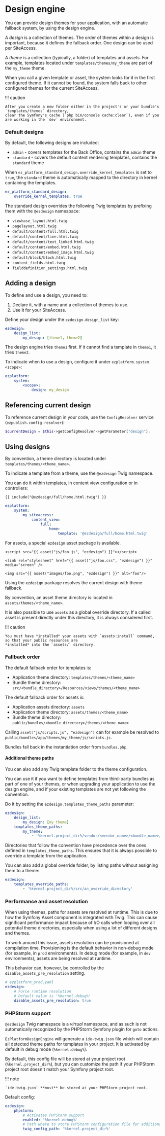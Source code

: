 # Design engine

You can provide design themes for your application, with an automatic fallback system, by using the design engine.

A *design* is a collection of themes. 
The order of themes within a design is important, because it defines the fallback order.
One design can be used per SiteAccess.

A *theme* is a collection (typically, a folder) of templates and assets. 
For example, templates located under `templates/themes/my_theme` are part of the `my_theme` theme.

When you call a given template or asset, the system looks for it in the first configured theme.
If it cannot be found, the system falls back to other configured themes for the current SiteAccess.

!!! caution

    After you create a new folder either in the project's or your bundle's `templates/themes` directory,
    clear the Symfony's cache (`php bin/console cache:clear`), even if you are working in the `dev` environment.

### Default designs

By default, the following designs are included:

- `admin` - covers templates for the Back Office, contains the `admin` theme
- `standard` - covers the default content rendering templates, contains the `standard` theme

When `ez_platform_standard_design.override_kernel_templates` is set to `true`,
the `standard` theme is automatically mapped to the directory in kernel containing the templates.

``` yaml
ez_platform_standard_design:
    override_kernel_templates: true
```

The standard design overrides the following Twig templates by prefixing them with the `@ezdesign` namespace:

- `viewbase_layout.html.twig`
- `pagelayout.html.twig`
- `default/content/full.html.twig`
- `default/content/line.html.twig`
- `default/content/text_linked.html.twig`
- `default/content/embed.html.twig`
- `default/content/embed_image.html.twig`
- `default/block/block.html.twig`
- `content_fields.html.twig`
- `fielddefinition_settings.html.twig`

## Adding a design

To define and use a design, you need to:

1. Declare it, with a name and a collection of themes to use.
1. Use it for your SiteAccess.

Define your design under the `ezdesign.design_list` key:

``` yaml
ezdesign:
    design_list:
        my_design: [theme1, theme2]
```

The design engine tries `theme1` first. 
If it cannot find a template in `theme1`, it tries `theme2`.

To indicate when to use a design, configure it under `ezplatform.system.<scope>`:

``` yaml
ezplatform:
    system:
        <scope>:
            design: my_design
```

## Referencing current design

To reference current design in your code, use the `ConfigResolver` service (`ezpublish.config.resolver`):

```php
$currentDesign = $this->getConfigResolver->getParameter('design');
```

## Using designs

By convention, a theme directory is located under `templates/themes/<theme_name>`.

To indicate a template from a theme, use the `@ezdesign` Twig namespace.

You can do it within templates, in content view configuration or in controllers:

```html+twig
{{ include("@ezdesign/full/home.html.twig") }}
```

```yaml
ezplatform:
    system:
        my_siteaccess:
            content_view:
                full:
                    home:
                        template: '@ezdesign/full/home.html.twig'
```

For assets, a special `ezdesign` asset package is available.

```html+twig
<script src="{{ asset("js/foo.js", "ezdesign") }}"></script>

<link rel="stylesheet" href="{{ asset("js/foo.css", "ezdesign") }}" media="screen" />

<img src="{{ asset("images/foo.png", "ezdesign") }}" alt="foo"/>
```

Using the `ezdesign` package resolves the current design with theme fallback.

By convention, an asset theme directory is located in `assets/themes/<theme_name>`.

It is also possible to use `assets` as a global override directory.
If a called asset is present directly under this directory, it is always considered first.

!!! caution

    You must have *installed* your assets with `assets:install` command, so that your public resources are
    *installed* into the `assets/` directory.


### Fallback order

The default fallback order for templates is:

- Application theme directory: `templates/themes/<theme_name>`
- Bundle theme directory: `src/<bundle_directory>/Resources/views/themes/<theme_name>`

The default fallback order for assets is:

- Application assets directory: `assets`
- Application theme directory: `assets/themes/<theme_name>`
- Bundle theme directory: `public/bundles/<bundle_directory>/themes/<theme_name>`

Calling `asset("js/scripts.js", "ezdesign")` can for example be resolved to `public/bundles/app/themes/my_theme/js/scripts.js`.

Bundles fall back in the instantiation order from `bundles.php`.

#### Additional theme paths

You can also add any Twig template folder to the theme configuration.

You can use it if you want to define templates from third-party bundles as part of one of your themes,
or when upgrading your application to use the design engine,
and if your existing templates are not yet following the convention.

Do it by setting the `ezdesign.templates_theme_paths` parameter:

```yaml
ezdesign:
    design_list:
        my_design: [my_theme]
    templates_theme_paths:
        my_theme:
            - '%kernel.project_dir%/vendor/<vendor_name>/<bundle_name>/Resources/views'
```

Directories that follow the convention have precedence over the ones defined in `templates_theme_paths`.
This ensures that it is always possible to override a template from the application.

You can also add a global override folder, by listing paths without assigning them to a theme:

```yaml
ezdesign:
    templates_override_paths:
        - '%kernel.project_dir%/src/an_override_directory'
```

### Performance and asset resolution

When using themes, paths for assets are resolved at runtime.
This is due to how the Symfony Asset component is integrated with Twig.
This can cause significant performance impact because of I/O calls when looping over all potential theme directories,
especially when using a lot of different designs and themes.

To work around this issue, assets resolution can be provisioned at compilation time.
Provisioning is the default behavior in non-debug mode (for example, in `prod` environments).
In debug mode (for example, in `dev` environments), assets are being resolved at runtime.

This behavior can, however, be controlled by the `disable_assets_pre_resolution` setting.

```yaml
# ezplatform_prod.yaml
ezdesign:
    # Force runtime resolution
    # Default value is '%kernel.debug%'
    disable_assets_pre_resolution: true
```

### PHPStorm support

`@ezdesign` Twig namespace is a *virtual* namespace, and as such is not automatically recognized by the PHPStorm Symfony plugin
for `goto` actions.

`EzPlatformDesignEngine` will generate a `ide-twig.json` file which will contain all detected theme paths for templates in your project.
It is activated by default in debug mode (`%kernel.debug%`).

By default, this config file will be stored at your project root (`%kernel.project_dir%`), but you can customize the path
if your PHPStorm project root doesn't match your Symfony project root.

!!! note

    `ide-twig.json` **must** be stored at your PHPStorm project root.

Default config:

```yaml
ezdesign:
    phpstorm:
        # Activates PHPStorm support
        enabled: '%kernel.debug%'
        # Path where to store PHPStorm configuration file for additional Twig namespaces (ide-twig.json).
        twig_config_path: '%kernel.project_dir%'
```
